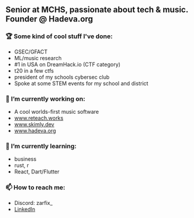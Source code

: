 ## Senior at MCHS, passionate about tech & music. Founder @ Hadeva.org

### 🏆 Some kind of cool stuff I've done:
- GSEC/GFACT
- ML/music research 
- #1 in USA on DreamHack.io (CTF category)
- t20 in a few ctfs
- president of my schools cybersec club
- Spoke at some STEM events for my school and district

### 🔭 I’m currently working on:
- A cool worlds-first music software
- www.reteach.works
- www.skimly.dev
- www.hadeva.org

### 🌱 I’m currently learning:
- business
- rust, r
- React, Dart/Flutter

### 📫 How to reach me: 
- Discord: zarfix_ 
- [LinkedIn](https://www.linkedin.com/in/dennis-freyman/)



<!--
**zarfix123/zarfix123** is a ✨ _special_ ✨ repository because its `README.md` (this file) appears on your GitHub profile.

Here are some ideas to get you started:

🔭 I’m currently working on ...
- 🌱 I’m currently learning ...
- 👯 I’m looking to collaborate on ...
- 🤔 I’m looking for help with ...
- 💬 Ask me about ...
- 📫 How to reach me: ...
- 😄 Pronouns: ...
- ⚡ Fun fact: ...
-->
